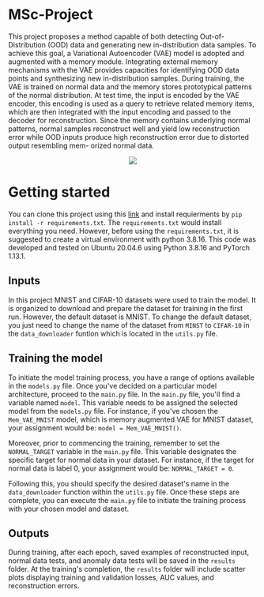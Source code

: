 # MSc-Project

This project proposes a method capable of both detecting Out-of-Distribution (OOD) data
and generating new in-distribution data samples. To achieve this goal, a Variational Autoencoder
(VAE) model is adopted and augmented with a memory module. Integrating external memory
mechanisms with the VAE provides capacities for identifying OOD data points and synthesizing
new in-distribution samples. During training, the VAE is trained on normal data and the memory
stores prototypical patterns of the normal distribution. At test time, the input is encoded by the
VAE encoder, this encoding is used as a query to retrieve related memory items, which are then
integrated with the input encoding and passed to the decoder for reconstruction. Since the memory
contains underlying normal patterns, normal samples reconstruct well and yield low reconstruction
error while OOD inputs produce high reconstruction error due to distorted output resembling mem-
orized normal data.

<div class="row" align="center">
  <div class="column" align="center">
    <img src="https://github.com/FaezehAtaei/MSc-Project/assets/27311166/23dc3f7f-a404-4d93-b464-248760edb5ed"/>
  </div>
</div>


# Getting started

You can clone this project using this [link](https://github.com/FaezehAtaei/MSc-Project.git) and install requierments by ```pip install -r requirements.txt```. The ```requirements.txt``` would install everything you need. However, before using the ```requirements.txt```, it is suggested to create a virtual environment with python 3.8.16. This code was developed and tested on Ubuntu 20.04.6 using Python 3.8.16 and PyTorch 1.13.1.

## Inputs

In this project MNIST and CIFAR-10 datasets were used to train the model. It is organized to download and prepare the dataset for training in the first run. However, the default dataset is MNIST. To change the default dataset, you just need to change the name of the dataset from ```MINST``` to ```CIFAR-10``` in the ```data_downloader``` funtion which is located in the ```utils.py``` file.

## Training the model

To initiate the model training process, you have a range of options available in the ```models.py``` file. Once you've decided on a particular model architecture, proceed to the ```main.py``` file. In the ```main.py``` file, you'll find a variable named ```model```. This variable needs to be assigned the selected model from the ```models.py``` file. For instance, if you've chosen the ```Mem_VAE_MNIST``` model, which is memory augmented VAE for MNIST dataset, your assignment would be: ```model = Mem_VAE_MNIST()```.

Moreover, prior to commencing the training, remember to set the ```NORMAL_TARGET``` variable in the ```main.py``` file. This variable designates the specific target for normal data in your dataset. For instance, if the target for normal data is label 0, your assignment would be: ```NORMAL_TARGET = 0```.

Following this, you should specify the desired dataset's name in the ```data_downloader``` function within the ```utils.py``` file. Once these steps are complete, you can execute the ```main.py``` file to initiate the training process with your chosen model and dataset.

## Outputs

During training, after each epoch, saved examples of reconstructed input, normal data tests, and anomaly data tests will be saved in the ```results``` folder. At the training's completion, the ```results``` folder will include scatter plots displaying training and validation losses, AUC values, and reconstruction errors.


